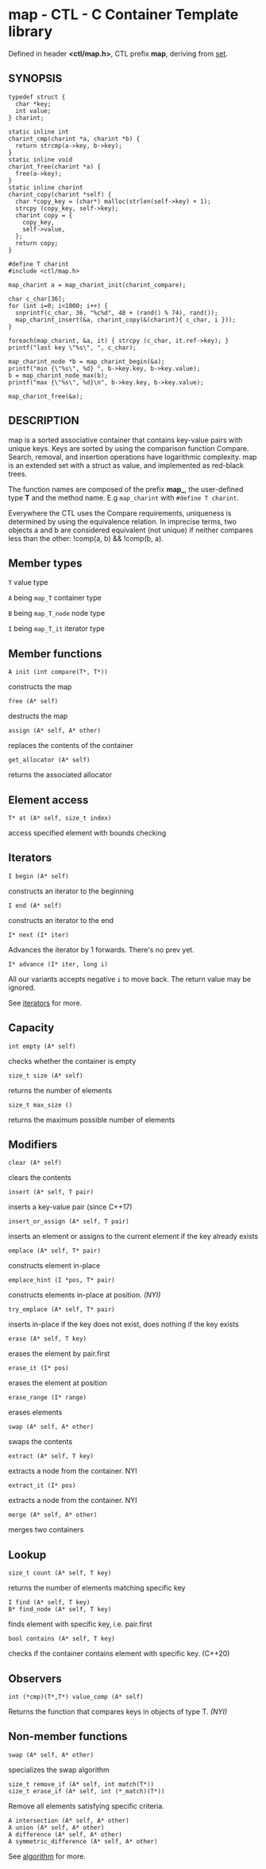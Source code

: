 # map - CTL - C Container Template library

Defined in header **<ctl/map.h>**, CTL prefix **map**,
deriving from [set](set.md).

## SYNOPSIS

    typedef struct {
      char *key;
      int value;
    } charint;

    static inline int
    charint_cmp(charint *a, charint *b) {
      return strcmp(a->key, b->key);
    }
    static inline void
    charint_free(charint *a) {
      free(a->key);
    }
    static inline charint
    charint_copy(charint *self) {
      char *copy_key = (char*) malloc(strlen(self->key) + 1);
      strcpy (copy_key, self->key);
      charint copy = {
        copy_key,
        self->value,
      };
      return copy;
    }

    #define T charint
    #include <ctl/map.h>

    map_charint a = map_charint_init(charint_compare);

    char c_char[36];
    for (int i=0; i<1000; i++) {
      snprintf(c_char, 36, "%c%d", 48 + (rand() % 74), rand());
      map_charint_insert(&a, charint_copy(&(charint){ c_char, i }));
    }

    foreach(map_charint, &a, it) { strcpy (c_char, it.ref->key); }
    printf("last key \"%s\", ", c_char);

    map_charint_node *b = map_charint_begin(&a);
    printf("min {\"%s\", %d} ", b->key.key, b->key.value);
    b = map_charint_node_max(b);
    printf("max {\"%s\", %d}\n", b->key.key, b->key.value);

    map_charint_free(&a);

## DESCRIPTION

map is a sorted associative container that contains key-value pairs with unique
keys. Keys are sorted by using the comparison function Compare. Search, removal,
and insertion operations have logarithmic complexity. map is an extended set
with a struct as value, and implemented as red-black trees.

The function names are composed of the prefix **map_**, the user-defined type
**T** and the method name. E.g `map_charint` with `#define T charint`.

Everywhere the CTL uses the Compare requirements, uniqueness is
determined by using the equivalence relation. In imprecise terms, two objects a
and b are considered equivalent (not unique) if neither compares less than the
other: !comp(a, b) && !comp(b, a).

## Member types

`T`                     value type

`A` being `map_T`       container type

`B` being `map_T_node`  node type

`I` being `map_T_it`    iterator type

## Member functions

    A init (int compare(T*, T*))

constructs the map

    free (A* self)

destructs the map

    assign (A* self, A* other)

replaces the contents of the container

    get_allocator (A* self)

returns the associated allocator

## Element access

    T* at (A* self, size_t index)

access specified element with bounds checking

## Iterators

    I begin (A* self)

constructs an iterator to the beginning

    I end (A* self)

constructs an iterator to the end

    I* next (I* iter)

Advances the iterator by 1 forwards. There's no prev yet.

    I* advance (I* iter, long i)

All our variants accepts negative `i` to move back. The return value may be ignored.


See [iterators](iterators.md) for more.

## Capacity

    int empty (A* self)

checks whether the container is empty

    size_t size (A* self)

returns the number of elements

    size_t max_size ()

returns the maximum possible number of elements

## Modifiers

    clear (A* self)

clears the contents

    insert (A* self, T pair)

inserts a key-value pair (since C++17)

    insert_or_assign (A* self, T pair)

inserts an element or assigns to the current element if the key already exists

    emplace (A* self, T* pair)

constructs element in-place

    emplace_hint (I *pos, T* pair)

constructs elements in-place at position. _(NYI)_

    try_emplace (A* self, T* pair)

inserts in-place if the key does not exist, does nothing if the key exists

    erase (A* self, T key)

erases the element by pair.first

    erase_it (I* pos)

erases the element at position

    erase_range (I* range)

erases elements

    swap (A* self, A* other)

swaps the contents

    extract (A* self, T key)

extracts a node from the container. NYI

    extract_it (I* pos)

extracts a node from the container. NYI

    merge (A* self, A* other)

merges two containers

## Lookup

    size_t count (A* self, T key)

returns the number of elements matching specific key

    I find (A* self, T key)
    B* find_node (A* self, T key)

finds element with specific key, i.e. pair.first

    bool contains (A* self, T key)

checks if the container contains element with specific key. (C++20)

## Observers

    int (*cmp)(T*,T*) value_comp (A* self)

Returns the function that compares keys in objects of type T.  _(NYI)_

## Non-member functions

    swap (A* self, A* other)

specializes the swap algorithm

    size_t remove_if (A* self, int match(T*))
    size_t erase_if (A* self, int (*_match)(T*))

Remove all elements satisfying specific criteria.

    A intersection (A* self, A* other)
    A union (A* self, A* other)
    A difference (A* self, A* other)
    A symmetric_difference (A* self, A* other)


See [algorithm](algorithm.md) for more.

